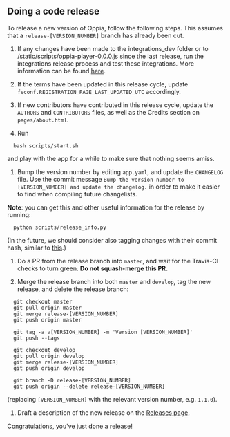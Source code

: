## Doing a code release

To release a new version of Oppia, follow the following steps. This assumes that a `release-[VERSION_NUMBER]` branch has already been cut.

1. If any changes have been made to the integrations\_dev folder or to /static/scripts/oppia-player-0.0.0.js since the last release, run the integrations release process and test these integrations. More information can be found [here](https://github.com/oppia/oppia/tree/master/integrations_dev/build_new_release.py).

1. If the terms have been updated in this release cycle, update `feconf.REGISTRATION_PAGE_LAST_UPDATED_UTC` accordingly.

1. If new contributors have contributed in this release cycle, update the `AUTHORS` and `CONTRIBUTORS` files, as well as the Credits section on `pages/about.html`.

1. Run

  ```
    bash scripts/start.sh
  ```

  and play with the app for a while to make sure that nothing seems amiss.

1. Bump the version number by editing `app.yaml`, and update the `CHANGELOG` file. Use the commit message `Bump the version number to [VERSION_NUMBER] and update the changelog.` in order to make it easier to find when compiling future changelists.

  **Note**: you can get this and other useful information for the release by running:

  ```
    python scripts/release_info.py
  ```

  (In the future, we should consider also tagging changes with their commit hash, similar to [this](https://github.com/angular/angular.js/blob/master/CHANGELOG.md).)

1. Do a PR from the release branch into `master`, and wait for the Travis-CI checks to turn green. **Do not squash-merge this PR.**

1. Merge the release branch into both `master` and `develop`, tag the new release, and delete the release branch:

  ```
    git checkout master
    git pull origin master
    git merge release-[VERSION_NUMBER]
    git push origin master

    git tag -a v[VERSION_NUMBER] -m 'Version [VERSION_NUMBER]'
    git push --tags

    git checkout develop
    git pull origin develop
    git merge release-[VERSION_NUMBER]
    git push origin develop

    git branch -D release-[VERSION_NUMBER]
    git push origin --delete release-[VERSION_NUMBER]
  ```

  (replacing `[VERSION_NUMBER]` with the relevant version number, e.g. `1.1.0`).

1. Draft a description of the new release on the [Releases page](https://github.com/oppia/oppia/releases/new).

Congratulations, you've just done a release!
